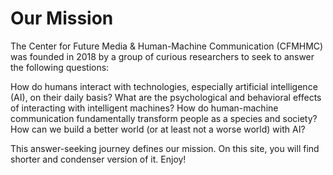 ---
---

# Our Mission

The Center for Future Media & Human-Machine Communication (CFMHMC) was founded in 2018 by a group of curious researchers to seek to answer the following questions:

How do humans interact with technologies, especially artificial intelligence (AI), on their daily basis?
What are the psychological and behavioral effects of interacting with intelligent machines?
How do human-machine communication fundamentally transform people as a species and society?
How can we build a better world (or at least not a worse world) with AI?

This answer-seeking journey defines our mission. On this site, you will find shorter and condenser version of it. Enjoy!

